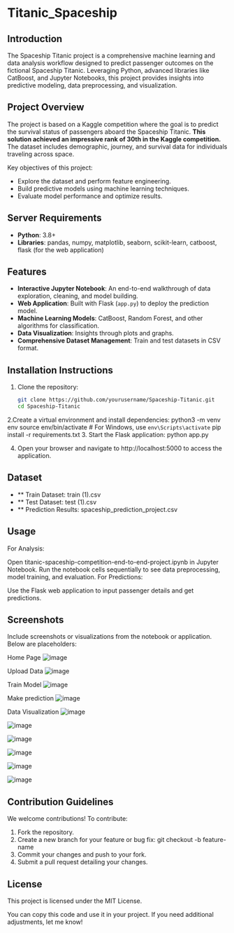 # Titanic_Spaceship

## Introduction
The Spaceship Titanic project is a comprehensive machine learning and data analysis workflow designed to predict passenger outcomes on the fictional Spaceship Titanic. Leveraging Python, advanced libraries like CatBoost, and Jupyter Notebooks, this project provides insights into predictive modeling, data preprocessing, and visualization.

## Project Overview
The project is based on a Kaggle competition where the goal is to predict the survival status of passengers aboard the Spaceship Titanic. **This solution achieved an impressive rank of 30th in the Kaggle competition.** The dataset includes demographic, journey, and survival data for individuals traveling across space.

Key objectives of this project:
- Explore the dataset and perform feature engineering.
- Build predictive models using machine learning techniques.
- Evaluate model performance and optimize results.

## Server Requirements

- **Python**: 3.8+
- **Libraries**: pandas, numpy, matplotlib, seaborn, scikit-learn, catboost, flask (for the web application)

## Features
- **Interactive Jupyter Notebook**: An end-to-end walkthrough of data exploration, cleaning, and model building.
- **Web Application**: Built with Flask (`app.py`) to deploy the prediction model.
- **Machine Learning Models**: CatBoost, Random Forest, and other algorithms for classification.
- **Data Visualization**: Insights through plots and graphs.
- **Comprehensive Dataset Management**: Train and test datasets in CSV format.

## Installation Instructions
1. Clone the repository:
   ```bash
   git clone https://github.com/yourusername/Spaceship-Titanic.git
   cd Spaceship-Titanic

2.Create a virtual environment and install dependencies:
    python3 -m venv env
    source env/bin/activate  # For Windows, use `env\Scripts\activate`
    pip install -r requirements.txt
3. Start the Flask application:
    python app.py

4. Open your browser and navigate to http://localhost:5000 to access the application.

## Dataset
- ** Train Dataset: train (1).csv
- ** Test Dataset: test (1).csv
- ** Prediction Results: spaceship_prediction_project.csv

## Usage
For Analysis:

Open titanic-spaceship-competition-end-to-end-project.ipynb in Jupyter Notebook.
Run the notebook cells sequentially to see data preprocessing, model training, and evaluation.
For Predictions:

Use the Flask web application to input passenger details and get predictions.

## Screenshots
Include screenshots or visualizations from the notebook or application. Below are placeholders:

Home Page
![image](https://github.com/user-attachments/assets/7bc19d25-cc1f-4941-af7e-f73b7259a30d)

Upload Data
![image](https://github.com/user-attachments/assets/0466d27c-84d3-4d61-b222-cac39ed7e0c3)

Train Model
![image](https://github.com/user-attachments/assets/0ecf161a-29c2-4356-b495-0d0ff863e21c)

Make prediction 
![image](https://github.com/user-attachments/assets/7b8a71b5-1a8b-45ed-a681-9c1ffd86804d)


Data Visualization
![image](https://github.com/user-attachments/assets/eeab9848-a9ab-429d-90b6-b0f6e3058800)

![image](https://github.com/user-attachments/assets/b857ad6e-270c-4ef9-a6b9-9c4eed7bf182)

![image](https://github.com/user-attachments/assets/8d36807f-fc30-49e8-9df2-b92ace3ce338)

![image](https://github.com/user-attachments/assets/4cd8d38f-68a1-4d7d-8822-523aa2d56d80)

![image](https://github.com/user-attachments/assets/caf1b24f-0ee3-4c6c-974d-ad1493b8a106)

![image](https://github.com/user-attachments/assets/cfcf81ca-4737-4470-be7d-7106defe0c88)







## Contribution Guidelines
We welcome contributions! To contribute:

1. Fork the repository.
2. Create a new branch for your feature or bug fix:
  git checkout -b feature-name
3. Commit your changes and push to your fork.
4. Submit a pull request detailing your changes.

## License
This project is licensed under the MIT License.

You can copy this code and use it in your project. If you need additional adjustments, let me know!




